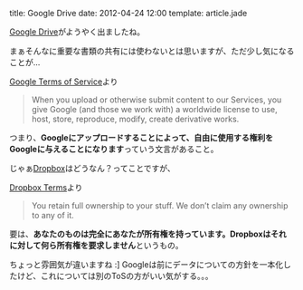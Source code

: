 
title: Google Drive
date: 2012-04-24 12:00
template: article.jade

[Google Drive]がようやく出ましたね。

まぁそんなに重要な書類の共有には使わないとは思いますが、ただ少し気になることが…

[Google Terms of Service]より
>When you upload or otherwise submit content to our Services, you give Google (and those we work with) a worldwide license to use, host, store, reproduce, modify, create derivative works.

つまり、**Googleにアップロードすることによって、自由に使用する権利をGoogleに与えることになります**っていう文言があること。

じゃぁ[Dropbox]はどうなん？ってことですが、

[Dropbox Terms]より

>You retain full ownership to your stuff. We don’t claim any ownership to any of it.

要は、**あなたのものは完全にあなたが所有権を持っています。Dropboxはそれに対して何ら所有権を要求しません**というもの。

ちょっと雰囲気が違いますね :] Googleは前にデータについての方針を一本化したけど、これについては別のToSの方がいい気がする。。。


[Google Drive]: http://drive.google.com/
[Google Terms of Service]: https://www.google.com/intl/en/policies/terms/#toc-content
[Dropbox]: http://dropbox.com
[Dropbox Terms]: http://dropbox.com
